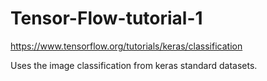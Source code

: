 # Tensor-Flow-tutorial-1
https://www.tensorflow.org/tutorials/keras/classification

Uses the image classification from keras standard datasets.
